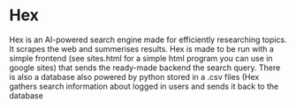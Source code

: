 # Hex
Hex is an AI-powered search engine made for efficiently researching topics. It scrapes the web and summerises results. Hex is made to be run with a simple frontend (see sites.html for a simple html program you can use in google sites) that sends the ready-made backend the search query. There is also a database also powered by python stored in a .csv files (Hex gathers search information about logged in users and sends it back to the database
